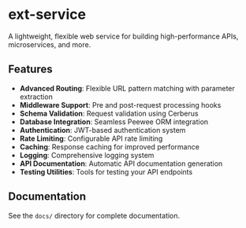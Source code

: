 # ext-service

A lightweight, flexible web service for building high-performance APIs, microservices, and more.

## Features

- **Advanced Routing**: Flexible URL pattern matching with parameter extraction
- **Middleware Support**: Pre and post-request processing hooks
- **Schema Validation**: Request validation using Cerberus
- **Database Integration**: Seamless Peewee ORM integration
- **Authentication**: JWT-based authentication system
- **Rate Limiting**: Configurable API rate limiting
- **Caching**: Response caching for improved performance
- **Logging**: Comprehensive logging system
- **API Documentation**: Automatic API documentation generation
- **Testing Utilities**: Tools for testing your API endpoints


## Documentation

See the `docs/` directory for complete documentation.
